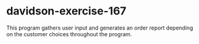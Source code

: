 # davidson-exercise-167
This program gathers user input and generates an order report depending on the customer choices throughout the program.
